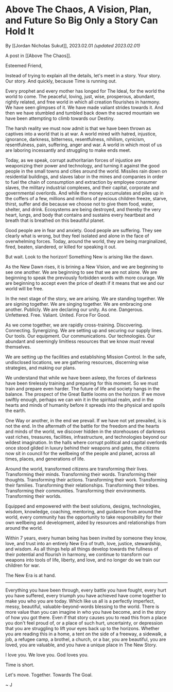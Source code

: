 # Above The Chaos, A Vision, Plan, and Future So Big Only a Story Can Hold It

By [[Jordan Nicholas Sukut]], 2023.02.01 _(updated 2023.02.01)_

A post in [[Above The Chaos]]. 

Esteemed Friend,  

Instead of trying to explain all the details, let's meet in a story. Your story. Our story. And quickly, because Time is running out.

Every prophet and every mother has longed for The Ideal, for the world the world to come. The peaceful, loving, just, wise, prosperous, abundant, rightly related, and free world in which all creation flourishes in harmony. We have seen glimpses of it. We have made valiant strides towards it. And then we have stumbled and tumbled back down the sacred mountain we have been attempting to climb towards our Destiny. 

The harsh reality we must now admit is that we have been thrown as captives into a world that is at war. A world mired with hatred, injustice, ignorance, darkness, bitterness, resentfulness, nihilism, cynicism, resentfulness, pain, suffering, anger and war. A world in which most of us are laboring incessantly and struggling to make ends meet.

Today, as we speak, corrupt authoritarian forces of injustice are weaponizing their power and technology, and turning it against the good people in the small towns and cities around the world. Missiles rain down on residential buildings, and slaves labor in the mines and companies in order to fuel the chain of consumption and extraction by employee consumer slaves, the military industrial complexes, and their capital, corporate and governmental overlords. And while the money accumulates and piles up in the coffers of a few, millions and millions of precious children freeze, starve, thirst, suffer and die because we choose not to give them food, water, shelter, and drink. Ecosystems are being destroyed, and thereby the very heart, lungs, and body that contains and sustains every heartbeat and breath that is breathed on this beautiful planet. 

Good people are in fear and anxiety. Good people are suffering. They see clearly what is wrong, but they feel isolated and alone in the face of overwhelming forces. Today, around the world, they are being marginalized, fired, beaten, slandered, or killed for speaking it out. 

But wait. Look to the horizon! Something New is arising like the dawn. 

As the New Dawn rises, it is brining a New Vision, and we are beginning to see one another. We are beginning to see that we are not alone. We are beginning to speak the previously forbidden words with more courage. We are beginning to accept even the price of death if it means that we and our world will be free. 

In the next stage of the story, we are arising. We are standing together. We are signing together. We are singing together. We are embracing one another. Publicly. We are declaring our unity. As one. Dangerous. Unfettered. Free. Valiant. United. Force For Good. 

As we come together, we are rapidly cross-training. Discovering. Connecting. Synergizing. We are setting up and securing our supply lines. Our tools. Our equipment. Our communications. Our technologies. Our abundant and seemingly limitless resources that we know *must* reveal themselves.  

We are setting up the facilities and establishing Mission Control. In the safe, undisclosed locations, we are gathering resources, discerning wise strategies, and making our plans. 

We understand that while we have been asleep, the forces of darkness have been tirelessly training and preparing for this moment. So we must train and prepare even harder. The future of life and society hangs in the balance. The prospect of the Great Battle looms on the horizon. If we move swiftly enough, perhaps we can win it in the spiritual realm, and in the hearts and minds of humanity before it spreads into the physical and spoils the earth. 

One Way or another, in the end we prevail. If we have not yet prevailed, is is not the end. In the aftermath of the battle for the freedom and the hearts and minds of the world, we discover hidden in the storehouses of darkness vast riches, treasures, facilities, infrastructure, and technologies beyond our wildest imagination. In the halls where corrupt political and capital overlords once stood gilded in luxury behind their weapons and gates, the citizens now sit in council for the wellbeing of the people and planet, across all times, places, and generations of life. 

Around the world, transformed citizens are transforming their lives. Transforming their minds. Transforming their words. Transforming their thoughts. Transforming their actions. Transforming their work. Transforming their families. Transforming their relationships. Transforming their tribes. Transforming their communities. Transforming their environments. Transforming their worlds. 

Equipped and empowered with the best solutions, designs, technologies, wisdom, knowledge, coaching, mentoring, and guidance from around the world, every community has the opportunity to take responsibility for their own wellbeing and development, aided by  resources and relationships from around the world. 

Within 7 years, every human being has been invited by someone they know, love, and trust into an entirely New Era of truth, love, justice, stewardship, and wisdom. As all things help all things develop towards the fullness of their potential and flourish in harmony, we continue to transform our weapons into tools of life, liberty, and love, and no longer do we train our children for war. 

The New Era is at hand. 
___

Everything you have been through, every battle you have fought, every hurt you have suffered, every triumph you have achieved have come together to make you who you are today. Which like us all is a perfectly imperfect, messy, beautiful, valuable-beyond-words blessing to the world. There is more value than you can imagine in who you have become, and in the story of how you got there. Even if that story causes you to read this from a place you don't feel proud of, or a place of such hurt, uncertainty, or depression that you are struggling to lift your eyes back up to the horizons. Whether you are reading this in a home, a tent on the side of a freeway, a sidewalk, a job, a refugee camp, a brothel, a church, or a bar, you are beautiful, you are loved, you are valuable, and you have a unique place in The New Story. 

I love you. We love you. God loves you. 

Time is short. 

Let's move. Together. Towards The Goal. 

~ J 
